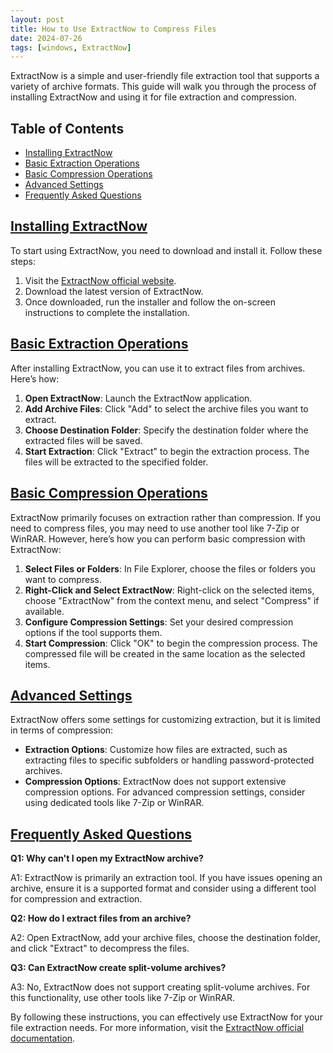 ```yaml
---
layout: post
title: How to Use ExtractNow to Compress Files
date: 2024-07-26
tags: [windows, ExtractNow]
---
```


ExtractNow is a simple and user-friendly file extraction tool that supports a variety of archive formats. This guide will walk you through the process of installing ExtractNow and using it for file extraction and compression.

## Table of Contents
- [Installing ExtractNow](#installing-extractnow)
- [Basic Extraction Operations](#basic-extraction-operations)
- [Basic Compression Operations](#basic-compression-operations)
- [Advanced Settings](#advanced-settings)
- [Frequently Asked Questions](#frequently-asked-questions)

## [Installing ExtractNow](#installing-extractnow)

To start using ExtractNow, you need to download and install it. Follow these steps:

1. Visit the [ExtractNow official website](https://www.extractnow.com/).
2. Download the latest version of ExtractNow.
3. Once downloaded, run the installer and follow the on-screen instructions to complete the installation.

## [Basic Extraction Operations](#basic-extraction-operations)

After installing ExtractNow, you can use it to extract files from archives. Here’s how:

1. **Open ExtractNow**: Launch the ExtractNow application.
2. **Add Archive Files**: Click "Add" to select the archive files you want to extract.
3. **Choose Destination Folder**: Specify the destination folder where the extracted files will be saved.
4. **Start Extraction**: Click "Extract" to begin the extraction process. The files will be extracted to the specified folder.

## [Basic Compression Operations](#basic-compression-operations)

ExtractNow primarily focuses on extraction rather than compression. If you need to compress files, you may need to use another tool like 7-Zip or WinRAR. However, here’s how you can perform basic compression with ExtractNow:

1. **Select Files or Folders**: In File Explorer, choose the files or folders you want to compress.
2. **Right-Click and Select ExtractNow**: Right-click on the selected items, choose "ExtractNow" from the context menu, and select "Compress" if available.
3. **Configure Compression Settings**: Set your desired compression options if the tool supports them.
4. **Start Compression**: Click "OK" to begin the compression process. The compressed file will be created in the same location as the selected items.

## [Advanced Settings](#advanced-settings)

ExtractNow offers some settings for customizing extraction, but it is limited in terms of compression:

- **Extraction Options**: Customize how files are extracted, such as extracting files to specific subfolders or handling password-protected archives.
- **Compression Options**: ExtractNow does not support extensive compression options. For advanced compression settings, consider using dedicated tools like 7-Zip or WinRAR.

## [Frequently Asked Questions](#frequently-asked-questions)

**Q1: Why can't I open my ExtractNow archive?**

A1: ExtractNow is primarily an extraction tool. If you have issues opening an archive, ensure it is a supported format and consider using a different tool for compression and extraction.

**Q2: How do I extract files from an archive?**

A2: Open ExtractNow, add your archive files, choose the destination folder, and click "Extract" to decompress the files.

**Q3: Can ExtractNow create split-volume archives?**

A3: No, ExtractNow does not support creating split-volume archives. For this functionality, use other tools like 7-Zip or WinRAR.

By following these instructions, you can effectively use ExtractNow for your file extraction needs. For more information, visit the [ExtractNow official documentation](https://www.extractnow.com/support).
